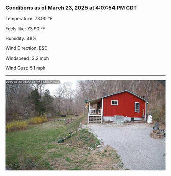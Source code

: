 ### Conditions as of March 23, 2025 at 4:07:54 PM CDT 

Temperature: 73.90 &deg;F

Feels like: 73.90 &deg;F

Humidity: 38%

Wind Direction: ESE

Windspeed: 2.2 mph

Wind Gust: 5.1 mph

---

<img src="./images/latest.jpeg"/>

